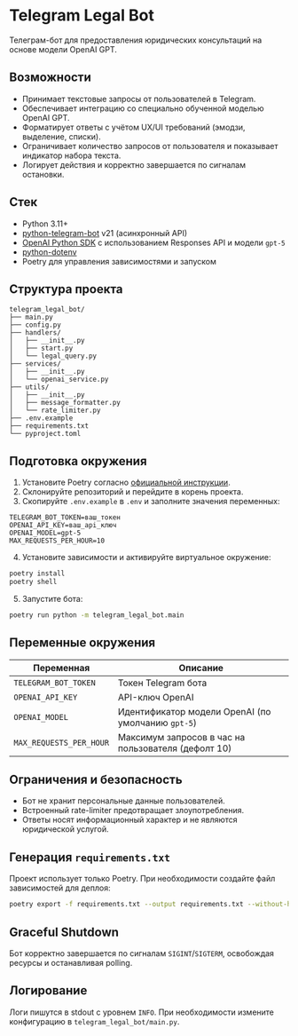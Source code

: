 # Telegram Legal Bot

Телеграм-бот для предоставления юридических консультаций на основе модели OpenAI GPT.

## Возможности

- Принимает текстовые запросы от пользователей в Telegram.
- Обеспечивает интеграцию со специально обученной моделью OpenAI GPT.
- Форматирует ответы с учётом UX/UI требований (эмодзи, выделение, списки).
- Ограничивает количество запросов от пользователя и показывает индикатор набора текста.
- Логирует действия и корректно завершается по сигналам остановки.

## Стек

- Python 3.11+
- [python-telegram-bot](https://docs.python-telegram-bot.org/) v21 (асинхронный API)
- [OpenAI Python SDK](https://github.com/openai/openai-python) с использованием Responses API и модели `gpt-5`
- [python-dotenv](https://pypi.org/project/python-dotenv/)
- Poetry для управления зависимостями и запуском

## Структура проекта

```
telegram_legal_bot/
├── main.py
├── config.py
├── handlers/
│   ├── __init__.py
│   ├── start.py
│   └── legal_query.py
├── services/
│   ├── __init__.py
│   └── openai_service.py
├── utils/
│   ├── __init__.py
│   ├── message_formatter.py
│   └── rate_limiter.py
├── .env.example
├── requirements.txt
└── pyproject.toml
```

## Подготовка окружения

1. Установите Poetry согласно [официальной инструкции](https://python-poetry.org/docs/).
2. Склонируйте репозиторий и перейдите в корень проекта.
3. Скопируйте `.env.example` в `.env` и заполните значения переменных:

```env
TELEGRAM_BOT_TOKEN=ваш_токен
OPENAI_API_KEY=ваш_api_ключ
OPENAI_MODEL=gpt-5
MAX_REQUESTS_PER_HOUR=10
```

4. Установите зависимости и активируйте виртуальное окружение:

```bash
poetry install
poetry shell
```

5. Запустите бота:

```bash
poetry run python -m telegram_legal_bot.main
```

## Переменные окружения

| Переменная              | Описание                                           |
|-------------------------|----------------------------------------------------|
| `TELEGRAM_BOT_TOKEN`    | Токен Telegram бота                                 |
| `OPENAI_API_KEY`        | API-ключ OpenAI                                     |
| `OPENAI_MODEL`          | Идентификатор модели OpenAI (по умолчанию `gpt-5`)  |
| `MAX_REQUESTS_PER_HOUR` | Максимум запросов в час на пользователя (дефолт 10) |

## Ограничения и безопасность

- Бот не хранит персональные данные пользователей.
- Встроенный rate-limiter предотвращает злоупотребления.
- Ответы носят информационный характер и не являются юридической услугой.

## Генерация `requirements.txt`

Проект использует только Poetry. При необходимости создайте файл зависимостей для деплоя:

```bash
poetry export -f requirements.txt --output requirements.txt --without-hashes
```

## Graceful Shutdown

Бот корректно завершается по сигналам `SIGINT`/`SIGTERM`, освобождая ресурсы и останавливая polling.

## Логирование

Логи пишутся в stdout с уровнем `INFO`. При необходимости измените конфигурацию в `telegram_legal_bot/main.py`.

